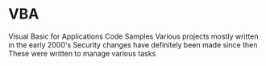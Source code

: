 # VBA
Visual Basic for Applications Code Samples
Various projects mostly written in the early 2000's
Security changes have definitely been made since then
These were written to manage various tasks
